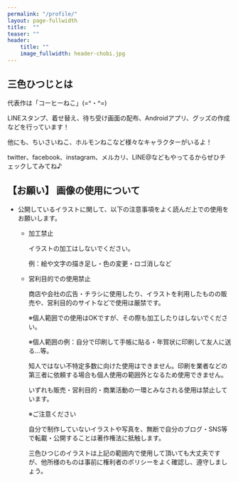 ```yaml
---
permalink: "/profile/"
layout: page-fullwidth
title:  ""
teaser: ""
header:
    title: ""
    image_fullwidth: header-chobi.jpg
---
```


## 三色ひつじとは

代表作は「コーヒーねこ」(=^・^=)

LINEスタンプ、着せ替え、待ち受け画面の配布、Androidアプリ、グッズの作成などを行っています！

他にも、ちいさいねこ、ホルモンねこなど様々なキャラクターがいるよ！

twitter、facebook、instagram、メルカリ、LINE@などもやってるからぜひチェックしてみてね♪

## 【お願い】 画像の使用について

* 公開しているイラストに関して、以下の注意事項をよく読んだ上での使用をお願いします。

    * 加工禁止

        イラストの加工はしないでください。
    
        例：絵や文字の描き足し・色の変更・ロゴ消しなど

    * 営利目的での使用禁止

        商店や会社の広告・チラシに使用したり、イラストを利用したものの販売や、営利目的のサイトなどで使用は厳禁です。

        ※個人範囲での使用はOKですが、その際も加工したりはしないでください。

        ※個人範囲の例：自分で印刷して手帳に貼る・年賀状に印刷して友人に送る…等。

        知人ではない不特定多数に向けた使用はできません。印刷を業者などの第三者に依頼する場合も個人使用の範囲外となるため使用できません。

        いずれも販売・営利目的・商業活動の一環とみなされる使用は禁止しています。

        ※ご注意ください

        自分で制作していないイラストや写真を、無断で自分のブログ・SNS等で転載・公開することは著作権法に抵触します。

        三色ひつじのイラストは上記の範囲内で使用して頂いても大丈夫ですが、他所様のものは事前に権利者のポリシーをよく確認し、遵守しましょう。

 [1]: #
 [2]: #
 [3]: #
 [4]: #
 [5]: #
 [6]: #
 [7]: #
 [8]: #
 [9]: #
 [10]: #
 [11]: #
 [12]: #
 [13]: #
 [14]: #
 [15]: #
 [16]: #
 [17]: #
 [18]: #
 [19]: #
 [20]: #